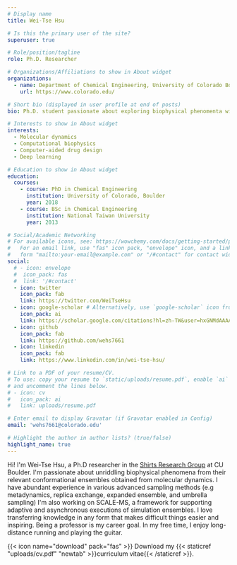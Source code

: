 ```yaml
---
# Display name
title: Wei-Tse Hsu

# Is this the primary user of the site?
superuser: true

# Role/position/tagline
role: Ph.D. Researcher

# Organizations/Affiliations to show in About widget
organizations:
  - name: Department of Chemical Engineering, University of Colorado Boulder
    url: https://www.colorado.edu/

# Short bio (displayed in user profile at end of posts)
bio: Ph.D. student passionate about exploring biophysical phenomenta with molecular dynamics

# Interests to show in About widget
interests:
  - Molecular dynamics 
  - Computational biophysics
  - Computer-aided drug design
  - Deep learning

# Education to show in About widget
education:
  courses:
    - course: PhD in Chemical Engineering
      institution: University of Colorado, Boulder
      year: 2018
    - course: BSc in Chemical Engineering
      institution: National Taiwan University
      year: 2013

# Social/Academic Networking
# For available icons, see: https://wowchemy.com/docs/getting-started/page-builder/#icons
#   For an email link, use "fas" icon pack, "envelope" icon, and a link in the
#   form "mailto:your-email@example.com" or "/#contact" for contact widget.
social:
  # - icon: envelope
  #  icon_pack: fas
  #  link: '/#contact'
  - icon: twitter
    icon_pack: fab
    link: https://twitter.com/WeiTseHsu
  - icon: google-scholar # Alternatively, use `google-scholar` icon from `ai` icon pack
    icon_pack: ai
    link: https://scholar.google.com/citations?hl=zh-TW&user=hxGNMdAAAAAJ
  - icon: github
    icon_pack: fab
    link: https://github.com/wehs7661
  - icon: linkedin
    icon_pack: fab
    link: https://www.linkedin.com/in/wei-tse-hsu/

# Link to a PDF of your resume/CV.
# To use: copy your resume to `static/uploads/resume.pdf`, enable `ai` icons in `params.toml`,
# and uncomment the lines below.
# - icon: cv
#   icon_pack: ai
#   link: uploads/resume.pdf

# Enter email to display Gravatar (if Gravatar enabled in Config)
email: 'wehs7661@colorado.edu'

# Highlight the author in author lists? (true/false)
highlight_name: true
---
```


Hi! I'm Wei-Tse Hsu, a Ph.D researcher in the [Shirts Research Group](https://www.colorado.edu/lab/shirtsgroup/) at CU Boulder. I'm passionate about unriddling biophysical phenomena from their relevant conformational ensembles obtained from molecular dynamics. I have abundant experience in various advanced sampling methods (e.g metadynamics, replica exchange, expanded ensemble, and umbrella sampling) I'm also working on SCALE-MS, a framework for supporting adaptive and asynchronous executions of simulation ensembles. I love transferring knowledge in any form that makes difficult things easier and inspiring. Being a professor is my career goal. In my free time, I enjoy long-distance running and playing the guitar. 

{{< icon name="download" pack="fas" >}} Download my {{< staticref "uploads/cv.pdf" "newtab" >}}curriculum vitae{{< /staticref >}}.
